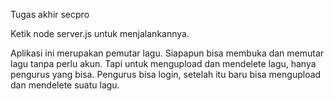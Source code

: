 Tugas akhir secpro

Ketik node server.js untuk menjalankannya.

Aplikasi ini merupakan pemutar lagu. Siapapun bisa membuka dan memutar lagu tanpa perlu akun. Tapi untuk mengupload dan mendelete lagu, hanya pengurus yang bisa. Pengurus bisa login, setelah itu baru bisa mengupload dan mendelete suatu lagu.
